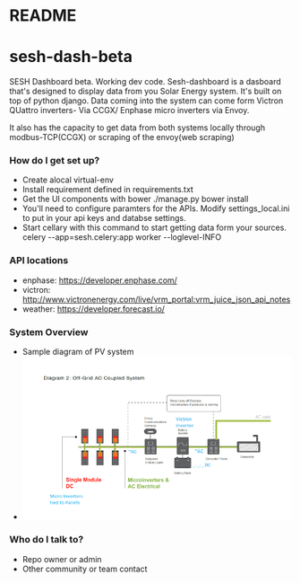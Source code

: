 # README #

# sesh-dash-beta
SESH Dashboard beta. Working dev code.
Sesh-dashboard is a dasboard that's designed to display data from you Solar Energy system. It's built on top of python django. Data coming into the system can come form Victron QUattro inverters- Via CCGX/ Enphase micro inverters via Envoy.

It also has the capacity to get data from both systems locally through modbus-TCP(CCGX) or scraping of the envoy(web scraping)

### How do I get set up? ###

* Create alocal virtual-env
* Install requirement defined in requirements.txt
* Get the UI components with bower ./manage.py bower install
* You'll need to configure paramters for the APIs. Modify  settings_local.ini to put in your api keys and databse settings.
* Start cellary with this command to start getting data  form your sources.  celery --app=sesh.celery:app worker --loglevel-INFO

### API locations ###
* enphase: https://developer.enphase.com/
* victron: http://www.victronenergy.com/live/vrm_portal:vrm_juice_json_api_notes
* weather: https://developer.forecast.io/


### System Overview ###
* Sample diagram of PV system
*   ![sample system diagram ](https://raw.githubusercontent.com/GreatLakesEnergy/sesh-diagrams/master/sesh-system-diagram.png "sesh system diagram")

### Who do I talk to? ###

* Repo owner or admin
* Other community or team contact
